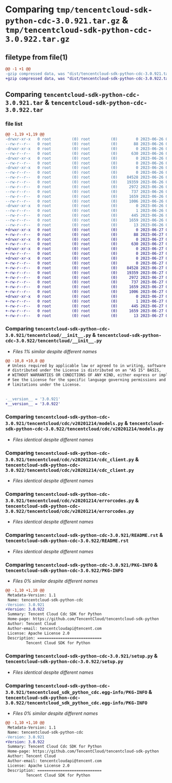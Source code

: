 # Comparing `tmp/tencentcloud-sdk-python-cdc-3.0.921.tar.gz` & `tmp/tencentcloud-sdk-python-cdc-3.0.922.tar.gz`

## filetype from file(1)

```diff
@@ -1 +1 @@
-gzip compressed data, was "dist/tencentcloud-sdk-python-cdc-3.0.921.tar", last modified: Mon Jun 26 00:18:56 2023, max compression
+gzip compressed data, was "dist/tencentcloud-sdk-python-cdc-3.0.922.tar", last modified: Tue Jun 27 00:19:26 2023, max compression
```

## Comparing `tencentcloud-sdk-python-cdc-3.0.921.tar` & `tencentcloud-sdk-python-cdc-3.0.922.tar`

### file list

```diff
@@ -1,19 +1,19 @@
-drwxr-xr-x   0 root         (0) root         (0)        0 2023-06-26 00:18:56.000000 tencentcloud-sdk-python-cdc-3.0.921/
--rw-r--r--   0 root         (0) root         (0)       88 2023-06-26 00:18:56.000000 tencentcloud-sdk-python-cdc-3.0.921/setup.cfg
-drwxr-xr-x   0 root         (0) root         (0)        0 2023-06-26 00:18:56.000000 tencentcloud-sdk-python-cdc-3.0.921/tencentcloud/
--rw-r--r--   0 root         (0) root         (0)      630 2023-06-26 00:18:56.000000 tencentcloud-sdk-python-cdc-3.0.921/tencentcloud/__init__.py
-drwxr-xr-x   0 root         (0) root         (0)        0 2023-06-26 00:18:56.000000 tencentcloud-sdk-python-cdc-3.0.921/tencentcloud/cdc/
--rw-r--r--   0 root         (0) root         (0)        0 2023-06-26 00:18:56.000000 tencentcloud-sdk-python-cdc-3.0.921/tencentcloud/cdc/__init__.py
-drwxr-xr-x   0 root         (0) root         (0)        0 2023-06-26 00:18:56.000000 tencentcloud-sdk-python-cdc-3.0.921/tencentcloud/cdc/v20201214/
--rw-r--r--   0 root         (0) root         (0)        0 2023-06-26 00:18:56.000000 tencentcloud-sdk-python-cdc-3.0.921/tencentcloud/cdc/v20201214/__init__.py
--rw-r--r--   0 root         (0) root         (0)    84528 2023-06-26 00:18:56.000000 tencentcloud-sdk-python-cdc-3.0.921/tencentcloud/cdc/v20201214/models.py
--rw-r--r--   0 root         (0) root         (0)    19359 2023-06-26 00:18:56.000000 tencentcloud-sdk-python-cdc-3.0.921/tencentcloud/cdc/v20201214/cdc_client.py
--rw-r--r--   0 root         (0) root         (0)     2972 2023-06-26 00:18:56.000000 tencentcloud-sdk-python-cdc-3.0.921/tencentcloud/cdc/v20201214/errorcodes.py
--rw-r--r--   0 root         (0) root         (0)      737 2023-06-26 00:18:56.000000 tencentcloud-sdk-python-cdc-3.0.921/README.rst
--rw-r--r--   0 root         (0) root         (0)     1659 2023-06-26 00:18:56.000000 tencentcloud-sdk-python-cdc-3.0.921/PKG-INFO
--rw-r--r--   0 root         (0) root         (0)     1006 2023-06-26 00:18:56.000000 tencentcloud-sdk-python-cdc-3.0.921/setup.py
-drwxr-xr-x   0 root         (0) root         (0)        0 2023-06-26 00:18:56.000000 tencentcloud-sdk-python-cdc-3.0.921/tencentcloud_sdk_python_cdc.egg-info/
--rw-r--r--   0 root         (0) root         (0)        1 2023-06-26 00:18:56.000000 tencentcloud-sdk-python-cdc-3.0.921/tencentcloud_sdk_python_cdc.egg-info/dependency_links.txt
--rw-r--r--   0 root         (0) root         (0)      445 2023-06-26 00:18:56.000000 tencentcloud-sdk-python-cdc-3.0.921/tencentcloud_sdk_python_cdc.egg-info/SOURCES.txt
--rw-r--r--   0 root         (0) root         (0)     1659 2023-06-26 00:18:56.000000 tencentcloud-sdk-python-cdc-3.0.921/tencentcloud_sdk_python_cdc.egg-info/PKG-INFO
--rw-r--r--   0 root         (0) root         (0)       13 2023-06-26 00:18:56.000000 tencentcloud-sdk-python-cdc-3.0.921/tencentcloud_sdk_python_cdc.egg-info/top_level.txt
+drwxr-xr-x   0 root         (0) root         (0)        0 2023-06-27 00:19:26.000000 tencentcloud-sdk-python-cdc-3.0.922/
+-rw-r--r--   0 root         (0) root         (0)       88 2023-06-27 00:19:26.000000 tencentcloud-sdk-python-cdc-3.0.922/setup.cfg
+drwxr-xr-x   0 root         (0) root         (0)        0 2023-06-27 00:19:26.000000 tencentcloud-sdk-python-cdc-3.0.922/tencentcloud/
+-rw-r--r--   0 root         (0) root         (0)      630 2023-06-27 00:19:26.000000 tencentcloud-sdk-python-cdc-3.0.922/tencentcloud/__init__.py
+drwxr-xr-x   0 root         (0) root         (0)        0 2023-06-27 00:19:26.000000 tencentcloud-sdk-python-cdc-3.0.922/tencentcloud/cdc/
+-rw-r--r--   0 root         (0) root         (0)        0 2023-06-27 00:19:26.000000 tencentcloud-sdk-python-cdc-3.0.922/tencentcloud/cdc/__init__.py
+drwxr-xr-x   0 root         (0) root         (0)        0 2023-06-27 00:19:26.000000 tencentcloud-sdk-python-cdc-3.0.922/tencentcloud/cdc/v20201214/
+-rw-r--r--   0 root         (0) root         (0)        0 2023-06-27 00:19:26.000000 tencentcloud-sdk-python-cdc-3.0.922/tencentcloud/cdc/v20201214/__init__.py
+-rw-r--r--   0 root         (0) root         (0)    84528 2023-06-27 00:19:26.000000 tencentcloud-sdk-python-cdc-3.0.922/tencentcloud/cdc/v20201214/models.py
+-rw-r--r--   0 root         (0) root         (0)    19359 2023-06-27 00:19:26.000000 tencentcloud-sdk-python-cdc-3.0.922/tencentcloud/cdc/v20201214/cdc_client.py
+-rw-r--r--   0 root         (0) root         (0)     2972 2023-06-27 00:19:26.000000 tencentcloud-sdk-python-cdc-3.0.922/tencentcloud/cdc/v20201214/errorcodes.py
+-rw-r--r--   0 root         (0) root         (0)      737 2023-06-27 00:19:26.000000 tencentcloud-sdk-python-cdc-3.0.922/README.rst
+-rw-r--r--   0 root         (0) root         (0)     1659 2023-06-27 00:19:26.000000 tencentcloud-sdk-python-cdc-3.0.922/PKG-INFO
+-rw-r--r--   0 root         (0) root         (0)     1006 2023-06-27 00:19:26.000000 tencentcloud-sdk-python-cdc-3.0.922/setup.py
+drwxr-xr-x   0 root         (0) root         (0)        0 2023-06-27 00:19:26.000000 tencentcloud-sdk-python-cdc-3.0.922/tencentcloud_sdk_python_cdc.egg-info/
+-rw-r--r--   0 root         (0) root         (0)        1 2023-06-27 00:19:26.000000 tencentcloud-sdk-python-cdc-3.0.922/tencentcloud_sdk_python_cdc.egg-info/dependency_links.txt
+-rw-r--r--   0 root         (0) root         (0)      445 2023-06-27 00:19:26.000000 tencentcloud-sdk-python-cdc-3.0.922/tencentcloud_sdk_python_cdc.egg-info/SOURCES.txt
+-rw-r--r--   0 root         (0) root         (0)     1659 2023-06-27 00:19:26.000000 tencentcloud-sdk-python-cdc-3.0.922/tencentcloud_sdk_python_cdc.egg-info/PKG-INFO
+-rw-r--r--   0 root         (0) root         (0)       13 2023-06-27 00:19:26.000000 tencentcloud-sdk-python-cdc-3.0.922/tencentcloud_sdk_python_cdc.egg-info/top_level.txt
```

### Comparing `tencentcloud-sdk-python-cdc-3.0.921/tencentcloud/__init__.py` & `tencentcloud-sdk-python-cdc-3.0.922/tencentcloud/__init__.py`

 * *Files 1% similar despite different names*

```diff
@@ -10,8 +10,8 @@
 # Unless required by applicable law or agreed to in writing, software
 # distributed under the License is distributed on an "AS IS" BASIS,
 # WITHOUT WARRANTIES OR CONDITIONS OF ANY KIND, either express or implied.
 # See the License for the specific language governing permissions and
 # limitations under the License.
 
 
-__version__ = '3.0.921'
+__version__ = '3.0.922'
```

### Comparing `tencentcloud-sdk-python-cdc-3.0.921/tencentcloud/cdc/v20201214/models.py` & `tencentcloud-sdk-python-cdc-3.0.922/tencentcloud/cdc/v20201214/models.py`

 * *Files identical despite different names*

### Comparing `tencentcloud-sdk-python-cdc-3.0.921/tencentcloud/cdc/v20201214/cdc_client.py` & `tencentcloud-sdk-python-cdc-3.0.922/tencentcloud/cdc/v20201214/cdc_client.py`

 * *Files identical despite different names*

### Comparing `tencentcloud-sdk-python-cdc-3.0.921/tencentcloud/cdc/v20201214/errorcodes.py` & `tencentcloud-sdk-python-cdc-3.0.922/tencentcloud/cdc/v20201214/errorcodes.py`

 * *Files identical despite different names*

### Comparing `tencentcloud-sdk-python-cdc-3.0.921/README.rst` & `tencentcloud-sdk-python-cdc-3.0.922/README.rst`

 * *Files identical despite different names*

### Comparing `tencentcloud-sdk-python-cdc-3.0.921/PKG-INFO` & `tencentcloud-sdk-python-cdc-3.0.922/PKG-INFO`

 * *Files 0% similar despite different names*

```diff
@@ -1,10 +1,10 @@
 Metadata-Version: 1.1
 Name: tencentcloud-sdk-python-cdc
-Version: 3.0.921
+Version: 3.0.922
 Summary: Tencent Cloud Cdc SDK for Python
 Home-page: https://github.com/TencentCloud/tencentcloud-sdk-python
 Author: Tencent Cloud
 Author-email: tencentcloudapi@tencent.com
 License: Apache License 2.0
 Description: ============================
         Tencent Cloud SDK for Python
```

### Comparing `tencentcloud-sdk-python-cdc-3.0.921/setup.py` & `tencentcloud-sdk-python-cdc-3.0.922/setup.py`

 * *Files identical despite different names*

### Comparing `tencentcloud-sdk-python-cdc-3.0.921/tencentcloud_sdk_python_cdc.egg-info/PKG-INFO` & `tencentcloud-sdk-python-cdc-3.0.922/tencentcloud_sdk_python_cdc.egg-info/PKG-INFO`

 * *Files 0% similar despite different names*

```diff
@@ -1,10 +1,10 @@
 Metadata-Version: 1.1
 Name: tencentcloud-sdk-python-cdc
-Version: 3.0.921
+Version: 3.0.922
 Summary: Tencent Cloud Cdc SDK for Python
 Home-page: https://github.com/TencentCloud/tencentcloud-sdk-python
 Author: Tencent Cloud
 Author-email: tencentcloudapi@tencent.com
 License: Apache License 2.0
 Description: ============================
         Tencent Cloud SDK for Python
```

